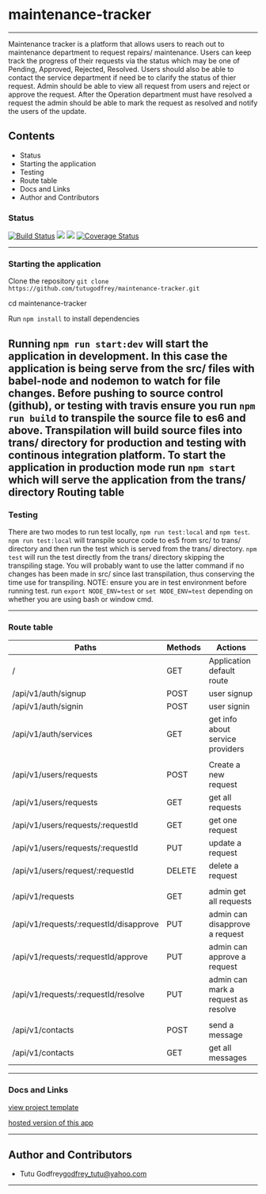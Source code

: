 # maintenance-tracker
---

Maintenance tracker is a platform that allows users to reach out to maintenance department to request repairs/ maintenance. Users can keep track the progress of their requests via the status which may be one of Pending, Approved, Rejected, Resolved. Users should also be able to contact the service department if need be to clarify the status of thier request. Admin should be able to view all request from users and reject or approve the request. After the Operation department must have resolved a request the admin should be able to mark the request as resolved and notify the users of the update.

## Contents

* Status
* Starting the application
* Testing
* Route table
* Docs and Links
* Author and Contributors

### Status

[![Build Status](https://www.travis-ci.org/tutugodfrey/maintenance-tracker.svg?branch=feature%2Fserver)](https://www.travis-ci.org/tutugodfrey/maintenance-tracker)
<a href="https://codeclimate.com/github/tutugodfrey/maintenance-tracker/maintainability"><img src="https://api.codeclimate.com/v1/badges/0f04e7782f92cbed6f5f/maintainability" /></a>
<a href="https://codeclimate.com/github/tutugodfrey/maintenance-tracker/test_coverage"><img src="https://api.codeclimate.com/v1/badges/0f04e7782f92cbed6f5f/test_coverage" /></a>
[![Coverage Status](https://coveralls.io/repos/github/tutugodfrey/maintenance-tracker/badge.svg?branch=develop)](https://coveralls.io/github/tutugodfrey/maintenance-tracker?branch=develop)

---

### Starting the application

Clone the repository `git clone https://github.com/tutugodfrey/maintenance-tracker.git`

cd maintenance-tracker

Run `npm install` to install dependencies

Running `npm run start:dev` will start the application in development. In this case the application is being serve from the src/ files with babel-node and nodemon to watch for file changes. Before pushing to source control (github), or testing with travis ensure you 
run `npm run build` to transpile the source file to es6 and above. Transpilation will build source files into trans/ directory for production and testing with continous integration platform.
To start the application in production mode run `npm start` which will serve the application from the trans/ directory
Routing table
---

### Testing

There are two modes to run test locally, `npm run test:local` and `npm test`. `npm run test:local` will transpile source code to es5 from src/ to trans/ directory and then run the test which is served from the trans/ directory. `npm test` will run the test directly from the trans/ directory skipping the transpiling stage. You will probably want to use the latter command if no changes has been made in src/ since last transpilation, thus conserving the time use for transpiling.
NOTE: ensure you are in test environment before running test. run `export NODE_ENV=test` or `set NODE_ENV=test` depending on whether you are using bash or window cmd.

---

### Route table

|                    Paths                     |          Methods          |                                     Actions                              |
| -------------------------------------------- | ------------------------- | ------------------------------------------------------------------------ |
| /                                            |  GET                      |  Application default route                                               |
| /api/v1/auth/signup                          |  POST                     |  user signup                                                             |
| /api/v1/auth/signin                          |  POST                     |  user signin                                                             |
| /api/v1/auth/services                        |  GET                      |  get info about service providers                                        |
|                                              |                           |                                                                          |
| /api/v1/users/requests                       |  POST                     |  Create a new request                                                    |
| /api/v1/users/requests                       |  GET                      |  get all requests                                                        |
| /api/v1/users/requests/:requestId            |  GET                      |  get one request                                                         |
| /api/v1/users/requests/:requestId            |  PUT                      |  update a request                                                        |
| /api/v1/users/request/:requestId             |  DELETE                   |  delete a request                                                        |
|                                              |                           |                                                                          |
| /api/v1/requests                             |  GET                      |  admin get all requests                                                  |
| /api/v1/requests/:requestId/disapprove       |  PUT                      |  admin can disapprove a request                                          |
| /api/v1/requests/:requestId/approve          |  PUT                      |  admin can approve a request                                             |
| /api/v1/requests/:requestId/resolve          |  PUT                      |  admin can mark a request as resolve                                     |
|                                              |                           |                                                                          |
| /api/v1/contacts                             |  POST                     |  send a message                                                          |
| /api/v1/contacts                             |  GET                      |  get all messages                                                        | 

---

### Docs and Links

[view project template](https://tutugodfrey.github.io/maintenance-tracker/)

[hosted version of this app](https://mtrackers.herokuapp.com/)

---

## Author and Contributors

- Tutu Godfrey<godfrey_tutu@yahoo.com>

---